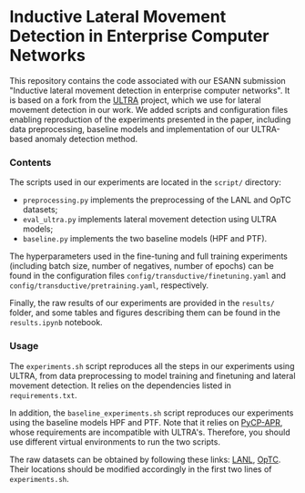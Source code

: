 # Inductive Lateral Movement Detection in Enterprise Computer Networks

This repository contains the code associated with our ESANN submission
"Inductive lateral movement detection in enterprise computer networks".
It is based on a fork from the
[ULTRA](https://github.com/DeepGraphLearning/ULTRA) project, which we
use for lateral movement detection in our work.
We added scripts and configuration files enabling reproduction of the
experiments presented in the paper, including data preprocessing,
baseline models and implementation of our ULTRA-based anomaly detection
method.

### Contents

The scripts used in our experiments are located in the `script/` directory:

* `preprocessing.py` implements the preprocessing of the LANL and OpTC datasets;
* `eval_ultra.py` implements lateral movement detection using ULTRA models;
* `baseline.py` implements the two baseline models (HPF and PTF).

The hyperparameters used in the fine-tuning and full training experiments
(including batch size, number of negatives, number of epochs) can be found in
the configuration files `config/transductive/finetuning.yaml` and
`config/transductive/pretraining.yaml`, respectively.

Finally, the raw results of our experiments are provided in the `results/`
folder, and some tables and figures describing them can be found in the
`results.ipynb` notebook.

### Usage

The `experiments.sh` script reproduces all the steps in our experiments
using ULTRA, from data preprocessing to model training and finetuning
and lateral movement detection.
It relies on the dependencies listed in `requirements.txt`.

In addition, the `baseline_experiments.sh` script reproduces our
experiments using the baseline models HPF and PTF.
Note that it relies on
[PyCP-APR](https://github.com/lanl/pyCP_APR), whose requirements are
incompatible with ULTRA's.
Therefore, you should use different virtual environments to run the two
scripts.

The raw datasets can be obtained by following these links:
[LANL](https://csr.lanl.gov/data/cyber1/),
[OpTC](https://github.com/FiveDirections/OpTC-data).
Their locations should be modified accordingly in the first two lines of
`experiments.sh`.